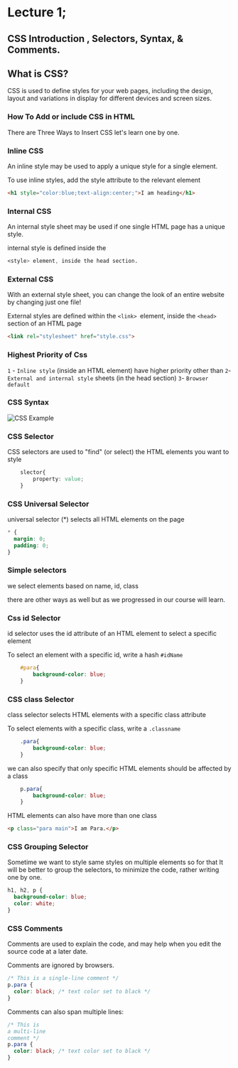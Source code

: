 # Lecture 1;

## CSS Introduction , Selectors, Syntax, & Comments.

## What is CSS?

CSS is used to define styles for your web pages, including the design, layout and variations in display for different devices and screen sizes.


### How To Add or include CSS in HTML

There are Three Ways to Insert CSS let's learn one by one.
### Inline CSS

An inline style may be used to apply a unique style for a single element.

To use inline styles, add the style attribute to the relevant element
```html
<h1 style="color:blue;text-align:center;">I am heading</h1>
```
### Internal CSS
An internal style sheet may be used if one single HTML page has a unique style.

internal style is defined inside the 
```css
<style> element, inside the head section.
```

### External CSS
With an external style sheet, you can change the look of an entire website by changing just one file!

External styles are defined within the `<link> `element, inside the `<head>` section of an HTML page

```html
<link rel="stylesheet" href="style.css">
```

### Highest Priority of Css

`1` - `Inline style` (inside an HTML element) have higher priority other than
`2`- `External and internal style` sheets (in the head section)
`3`- `Browser default`
### CSS Syntax

![CSS Example](https://www.w3schools.com/css/img_selector.gif "Good Example of CSS Syntax by W3 School")


### CSS Selector

CSS selectors are used to "find" (or select) the HTML elements you want to style

```css
    slector{
        property: value;
    }
```

### CSS Universal Selector

universal selector (*) selects all HTML elements on the page
```css
* {
  margin: 0;
  padding: 0;
}
```
### Simple selectors 
we select elements based on name, id, class

there are other ways as well but as we progressed in our course will learn. 

### Css id Selector

id selector uses the id attribute of an HTML element to select a specific element

To select an element with a specific id, write a hash `#idName`

```css
    #para{
        background-color: blue;
    }
```

### CSS class Selector

 class selector selects HTML elements with a specific class attribute

 To select elements with a specific class, write a `.classname`

```css
    .para{
        background-color: blue;
    }
```

we can also specify that only specific HTML elements should be affected by a class

```css
    p.para{
        background-color: blue;
    }
```

HTML elements can also have more than one class

```html
<p class="para main">I am Para.</p>
```


### CSS Grouping Selector

Sometime we want to style same styles on multiple elements so for that It will be better to group the selectors, to minimize the code, rather writing one by one.

```css
h1, h2, p {
  background-color: blue;
  color: white;
}
```

### CSS Comments

Comments are used to explain the code, and may help when you edit the source code at a later date.

Comments are ignored by browsers.
```css
/* This is a single-line comment */
p.para {
  color: black; /* text color set to black */
}
```

Comments can also span multiple lines: 

```css
/* This is
a multi-line
comment */
p.para {
  color: black; /* text color set to black */
}
```